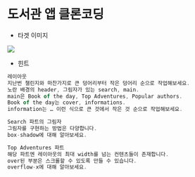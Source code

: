 # 도서관 앱 클론코딩
- 타겟 이미지

<img src="https://i.imgur.com/qjX3IB4.png">

- 힌트
```js
레이아웃
지난번 챌린지와 마찬가지로 큰 덩어리부터 작은 덩어리 순으로 작업해보세요.
노란 배경의 header, 그림자가 있는 search, main.
main은 Book of the day, Top Adventures, Popular authors.
Book of the day는 cover, informations.
information는 … 이런 식으로 큰 것에서 작은 것 순으로 작업해보세요.

Search 파트의 그림자
그림자를 구현하는 방법은 다양합니다.
box-shadow에 대해 알아보세요.

Top Adventures 파트
해당 파트엔 레이아웃의 최대 width를 넘는 컨텐츠들이 존재합니다.
over된 부분은 스크롤할 수 있도록 만들 수 있습니다.
overflow-x에 대해 알아보세요.
```